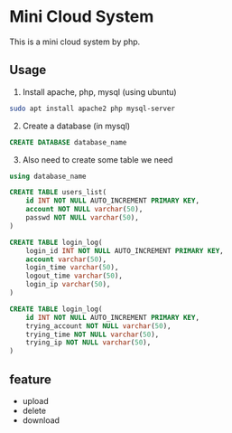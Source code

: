 # Mini Cloud System

This is a mini cloud system by php.

## Usage
1. Install apache, php, mysql (using ubuntu)
```bash
sudo apt install apache2 php mysql-server
```

2. Create a database (in mysql)
```sql
CREATE DATABASE database_name
```

3. Also need to create some table we need
```sql
using database_name

CREATE TABLE users_list(
    id INT NOT NULL AUTO_INCREMENT PRIMARY KEY,
    account NOT NULL varchar(50),
    passwd NOT NULL varchar(50),
)

CREATE TABLE login_log(
    login_id INT NOT NULL AUTO_INCREMENT PRIMARY KEY,
    account varchar(50),
    login_time varchar(50),
    logout_time varchar(50),
    login_ip varchar(50),
)

CREATE TABLE login_log(
    id INT NOT NULL AUTO_INCREMENT PRIMARY KEY,
    trying_account NOT NULL varchar(50),
    trying_time NOT NULL varchar(50),
    trying_ip NOT NULL varchar(50),
)
```


## feature
- upload
- delete
- download